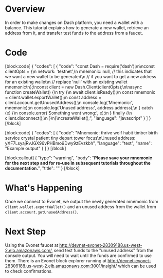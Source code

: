 # Overview

In order to make changes on Dash platform, you need a wallet with a balance. This tutorial explains how to generate a new wallet, retrieve an address from it, and transfer test funds to the address from a faucet.

# Code
[block:code]
{
  "codes": [
    {
      "code": "const Dash = require('dash');\n\nconst clientOpts = {\n  network: 'testnet',\n  mnemonic: null, // this indicates that we want a new wallet to be generated\n                  // if you want to get a new address for an existing wallet\n                  // replace 'null' with an existing wallet mnemonic\n};\nconst client = new Dash.Client(clientOpts);\n\nasync function createWallet() {\n  try {\n    await client.isReady();\n    const mnemonic = client.wallet.exportWallet();\n    const address = client.account.getUnusedAddress();\n    console.log('Mnemonic:', mnemonic);\n    console.log('Unused address:', address.address);\n  } catch (e) {\n    console.error('Something went wrong:', e);\n  } finally {\n    client.disconnect();\n  }\n}\ncreateWallet();",
      "language": "javascript"
    }
  ]
}
[/block]

[block:code]
{
  "codes": [
    {
      "code": "Mnemonic: thrive wolf habit timber birth service crystal patient tiny depart tower focus\nUnused address: yXF7LsyajRvJGX96vPHBmo9Dwy9zEvzkbh",
      "language": "text",
      "name": "Example output"
    }
  ]
}
[/block]

[block:callout]
{
  "type": "warning",
  "body": "**Please save your mnemonic for the next step and for re-use in subsequent tutorials throughout the documentation.**",
  "title": ""
}
[/block]
# What's Happening

Once we connect to Evonet, we output the newly generated mnemonic from `client.wallet.exportWallet()` and an unused address from the wallet from `client.account.getUnusedAddress()`.

# Next Step

Using the Evonet faucet at http://devnet-evonet-28309188.us-west-2.elb.amazonaws.com/, send test funds to the "unused address" from the console output. You will need to wait until the funds are confirmed to use them. There is an Evonet block explorer running at http://devnet-evonet-28309188.us-west-2.elb.amazonaws.com:3001/insight/ which can be used to check confirmations.